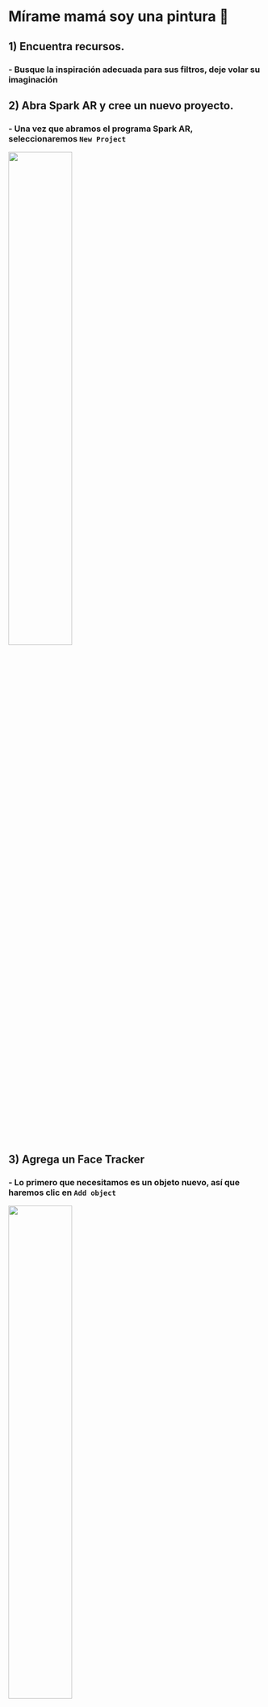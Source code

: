 # Mírame mamá soy una pintura 🍏

## 1) Encuentra recursos.

### - Busque la inspiración adecuada para sus filtros, deje volar su imaginación

## 2) Abra Spark AR y cree un nuevo proyecto.

### - Una vez que abramos el programa Spark AR, seleccionaremos ```New Project```

<img src="https://github.com/L3ts-H4ck/CommunityChallenge-Spark-English/blob/main/tutorials/03-source/FaceTracker3D_1.jpg?raw=true" width="50%">

## 3) Agrega un Face Tracker

### - Lo primero que necesitamos es un objeto nuevo, así que haremos clic en ```Add object```

<img src="https://github.com/L3ts-H4ck/CommunityChallenge-Spark-English/blob/main/tutorials/03-source/FaceTracker3D_2.jpg?raw=true" width="50%">

### - Necesitamos un lienzo, y dentro del lienzo 2 rectángulos

<img src="https://github.com/L3ts-H4ck/CommunityChallenge-Spark-English/blob/main/tutorials/03-source/FaceTracker3D_3.jpg?raw=true" width="50%">

### - Cambiaremos el nombre de los rectángulos a ```user``` y ```bg```, también asegúrese de que en el material ha seleccionado el objeto 3D.

<img src="https://github.com/L3ts-H4ck/CommunityChallenge-Spark-English/blob/main/tutorials/03-source/FaceTracker3D_5.jpg?raw=true" width="50%">

### - En estas mismas propiedades, asegúrese de tener la opción marcada  ```visible``` y la ```position``` en ```Fill Height``` .

<img src="https://github.com/L3ts-H4ck/CommunityChallenge-Spark-English/blob/main/tutorials/03-source/FaceTracker3D_7.jpg?raw=true" width="50%">

### - Ahora iremos a la cámara, una vez seleccionada, podemos cambiar sus propiedades.

<img src="https://github.com/L3ts-H4ck/CommunityChallenge-Spark-English/blob/main/tutorials/03-source/FaceTracker_8.jpg?raw=true" width="50%">

### - En ```texture``` elegiremos ```cameraTexture0``` y en  ```Segmentation``` => ```Person```

<img src="https://github.com/L3ts-H4ck/CommunityChallenge-Spark-English/blob/main/tutorials/03-source/FaceTracker_9.jpg?raw=true" width="50%">

### - Para el rectángulo ``user``, agregaremos un nuevo ``material``. Llámado ``user`` y cambia sus propiedades: 
- ``Shader Type`` => ``Flat``
- ``STexture`` => ``CameraTexture0``
- ``Alpha`` => Checked

<img src="https://github.com/L3ts-H4ck/CommunityChallenge-Spark-English/blob/main/tutorials/03-source/FaceTracker_10.jpg?raw=true" width="50%">

### - Una vez que tenemos la opciónel ``Alpha`` seleccionada, elegimos la textura que queremos, en este caso seleccionaremos ``personSegmentationMaskTexture0``

<img src="https://github.com/L3ts-H4ck/CommunityChallenge-Spark-English/blob/main/tutorials/03-source/FaceTracker_11.jpg?raw=true" width="50%">

### - La pantalla tiene que verse así.

<img src="https://github.com/L3ts-H4ck/CommunityChallenge-Spark-English/blob/main/tutorials/03-source/FaceTracker_12.jpg?raw=true" width="50%">

### - Ahora es el turno del otro rectángulo, agregaremos un material nuevo.

<img src="https://github.com/L3ts-H4ck/CommunityChallenge-Spark-English/blob/main/tutorials/03-source/FaceTracker_13.jpg?raw=true" width="50%">

### - Para este material, creamos una nueva textura. Seleccionaremos ahora el fondo que queremos.

<img src="https://github.com/L3ts-H4ck/CommunityChallenge-Spark-English/blob/main/tutorials/03-source/FaceTracker_14.jpg?raw=true" width="50%">

### - Una vez hecho esto, podemos ver el fondo de nuestra pintura.. 

<img src="https://github.com/L3ts-H4ck/CommunityChallenge-Spark-English/blob/main/tutorials/03-source/FaceTracker_15.jpg?raw=true" width="50%">

## 4) Agregue los elementos 3D dentro del rastreador facial.

### - Lo siguiente es agregar el ``Face Tracker`` para nuestro filtro.

<img src="https://github.com/L3ts-H4ck/CommunityChallenge-Spark-English/blob/main/tutorials/03-source/FaceTracker_16.jpg?raw=true" width="50%">

### - Esta es la parte divertida, comenzaremos a agregar nuestros activos.

<img src="https://github.com/L3ts-H4ck/CommunityChallenge-Spark-English/blob/main/tutorials/03-source/FaceTracker_17.jpg?raw=true" width="50%">

### - Seleccionamos ``import from computer``

<img src="https://github.com/L3ts-H4ck/CommunityChallenge-Spark-English/blob/main/tutorials/03-source/FaceTracker_18.jpg?raw=true" width="50%">

### - Para ello hemos preparado nuestros propios activos, puedes hacerlo tú, o simplemente usar los que estamos usando.

<img src="https://github.com/L3ts-H4ck/CommunityChallenge-Spark-English/blob/main/tutorials/03-source/FaceTracker_19.jpg?raw=true" width="50%">

### - En los archivos que acabamos de cargar, hay uno que contiene la cabeza de nuestra máscara.

<img src="https://github.com/L3ts-H4ck/CommunityChallenge-Spark-English/blob/main/tutorials/03-source/FaceTracker_20.jpg?raw=true" width="50%">

### - Necesitamos arrastrarlo a nuestro ``Face Tracker`` para que podamos usarlo.

<img src="https://github.com/L3ts-H4ck/CommunityChallenge-Spark-English/blob/main/tutorials/03-source/FaceTracker_21.jpg?raw=true" width="50%">

### - Repetimos este mismo proceso para el sombrero.

<img src="https://github.com/L3ts-H4ck/CommunityChallenge-Spark-English/blob/main/tutorials/03-source/FaceTracker_22.jpg?raw=true" width="50%">

### - Ahora tenemos una cabeza con un sombrerito.

<img src="https://github.com/L3ts-H4ck/CommunityChallenge-Spark-English/blob/main/tutorials/03-source/FaceTracker_23.jpg?raw=true" width="50%">

### - Y una vez más, pero ahora con la manzana

<img src="https://github.com/L3ts-H4ck/CommunityChallenge-Spark-English/blob/main/tutorials/03-source/FaceTracker_24.jpg?raw=true" width="50%">

## 5) Arreglar los elementos 3d

### - Moviremos la manzana y todos los demás elementos al lugar que queramos, puedes hacerlo con la herramienta de selección en la parte superior de la pantalla.

<img src="https://github.com/L3ts-H4ck/CommunityChallenge-Spark-English/blob/main/tutorials/03-source/FaceTracker_25.jpg?raw=true" width="50%">

## 6) Preparar y probar

### - Ahora tenemos todos los activos que necesitamos, solo tenemos que cambiar sus colores, para eso necesitamos cambiar el ``Blend Mode`` => ``Replace`` y el ``Opacity`` => 100%

<img src="https://github.com/L3ts-H4ck/CommunityChallenge-Spark-English/blob/main/tutorials/03-source/FaceTracker_26.jpg?raw=true" width="50%">

### - En la sección superior podemos cambiar el color de los elementos.

<img src="https://github.com/L3ts-H4ck/CommunityChallenge-Spark-English/blob/main/tutorials/03-source/FaceTracker_27.jpg?raw=true" width="50%">

### - Una vez hecho, lo único que queda por hacer es probarlo y enviarlo a revisión.

<img src="https://github.com/L3ts-H4ck/CommunityChallenge-Spark-English/blob/main/tutorials/03-source/FaceTracker_28.jpg?raw=true" width="50%">



